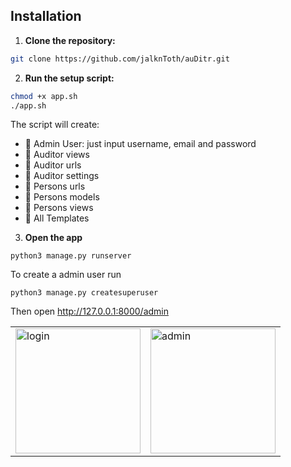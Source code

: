 ## Installation

1. **Clone the repository:**
```bash
git clone https://github.com/jalknToth/auDitr.git
```

2. **Run the setup script:**
```bash
chmod +x app.sh
./app.sh
```
The script will create:
- 🔧 Admin User: just input username, email and password
- 🔧 Auditor views
- 🔧 Auditor urls
- 🔧 Auditor settings
- 🔧 Persons urls
- 🔧 Persons models
- 🔧 Persons views
- 🔧 All Templates

3. **Open the app**
```
python3 manage.py runserver
```
To create a admin user run
```
python3 manage.py createsuperuser
```
Then open http://127.0.0.1:8000/admin

<table>
  <tr>
    <td><img src="screenshots/login.png" alt="login" width="200px"></td>
    <td><img src="screenshots/admin.png" alt="admin" width="200px"></td>
  </tr>
</table>

